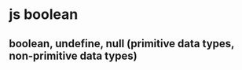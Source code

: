 # js boolean


## boolean, undefine, null (primitive data types, non-primitive data types)

<script>
    //Primitive data types are - byte, short, int, long, float, double, boolean and char / str
    //Non-primitive data types are - such as String, Arrays and Classes

    /*undefined vs null
    undefined means that object or value is not defined / initilized or defined as undefine (value set as not set)
    null means object is declared, but sending empty value. means the value is initilized as null (value set as null / empty / 0)
    */


    //boolean is built in object corresponding to the primitive boolean data type. javascript boolean can have one of two values: true or false

    //every data types that returns false boolean value
    let var1 = 0;// value == 0 is false
    let var2 = -0;// value == -0 is false
    let var3;// no parameter is false
    let var4 = "";// empty is false
    let var5 = NaN;// NaN (Not a Number) is false, even (NaN == NaN or NaN == anyDataType) is false.
    let var6 = null;// null is false, but (null == undefined) is true
    let var7 = undefined;// undefined is false.
    let var8 = false;// false is false

    if (var2) { //if var is true returns true, if var is false returns false.
        document.write("true");
    }
    else {
        document.write("false");
    }
</script>